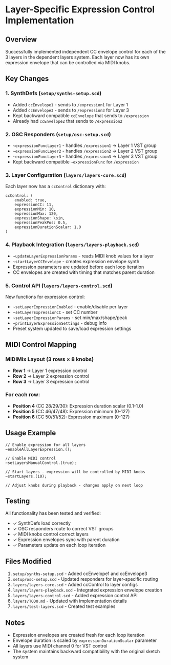 # Layer-Specific Expression Control Implementation

## Overview
Successfully implemented independent CC envelope control for each of the 3 layers in the dependent layers system. Each layer now has its own expression envelope that can be controlled via MIDI knobs.

## Key Changes

### 1. SynthDefs (`setup/synths-setup.scd`)
- Added `ccEnvelope1` - sends to `/expression1` for Layer 1
- Added `ccEnvelope3` - sends to `/expression3` for Layer 3  
- Kept backward compatible `ccEnvelope` that sends to `/expression`
- Already had `ccEnvelope2` that sends to `/expression2`

### 2. OSC Responders (`setup/osc-setup.scd`)
- `~expressionFuncLayer1` - handles `/expression1` → Layer 1 VST group
- `~expressionFuncLayer2` - handles `/expression2` → Layer 2 VST group
- `~expressionFuncLayer3` - handles `/expression3` → Layer 3 VST group
- Kept backward compatible `~expressionFunc` for `/expression`

### 3. Layer Configuration (`layers/layers-core.scd`)
Each layer now has a `ccControl` dictionary with:
```supercollider
ccControl: (
    enabled: true,
    expressionCC: 11,
    expressionMin: 10,
    expressionMax: 120,
    expressionShape: \sin,
    expressionPeakPos: 0.5,
    expressionDurationScalar: 1.0
)
```

### 4. Playback Integration (`layers/layers-playback.scd`)
- `~updateLayerExpressionParams` - reads MIDI knob values for a layer
- `~startLayerCCEnvelope` - creates expression envelope synth
- Expression parameters are updated before each loop iteration
- CC envelopes are created with timing that matches parent duration

### 5. Control API (`layers/layers-control.scd`)
New functions for expression control:
- `~setLayerExpressionEnabled` - enable/disable per layer
- `~setLayerExpressionCC` - set CC number
- `~setLayerExpressionParams` - set min/max/shape/peak
- `~printLayerExpressionSettings` - debug info
- Preset system updated to save/load expression settings

## MIDI Control Mapping

### MIDIMix Layout (3 rows × 8 knobs)
- **Row 1** → Layer 1 expression control
- **Row 2** → Layer 2 expression control  
- **Row 3** → Layer 3 expression control

### For each row:
- **Position 4** (CC 28/29/30): Expression duration scalar (0.1-1.0)
- **Position 5** (CC 46/47/48): Expression minimum (0-127)
- **Position 6** (CC 50/51/52): Expression maximum (0-127)

## Usage Example

```supercollider
// Enable expression for all layers
~enableAllLayerExpression.();

// Enable MIDI control
~setLayersManualControl.(true);

// Start layers - expression will be controlled by MIDI knobs
~startLayers.(10);

// Adjust knobs during playback - changes apply on next loop
```

## Testing
All functionality has been tested and verified:
- ✓ SynthDefs load correctly
- ✓ OSC responders route to correct VST groups
- ✓ MIDI knobs control correct layers
- ✓ Expression envelopes sync with parent duration
- ✓ Parameters update on each loop iteration

## Files Modified
1. `setup/synths-setup.scd` - Added ccEnvelope1 and ccEnvelope3
2. `setup/osc-setup.scd` - Updated responders for layer-specific routing
3. `layers/layers-core.scd` - Added ccControl to layer configs
4. `layers/layers-playback.scd` - Integrated expression envelope creation
5. `layers/layers-control.scd` - Added expression control API
6. `layers/TODO.md` - Updated with implementation details
7. `layers/test-layers.scd` - Created test examples

## Notes
- Expression envelopes are created fresh for each loop iteration
- Envelope duration is scaled by `expressionDurationScalar` parameter
- All layers use MIDI channel 0 for VST control
- The system maintains backward compatibility with the original sketch system